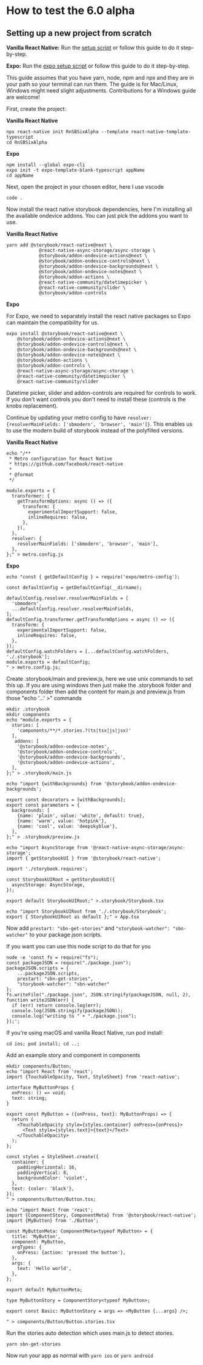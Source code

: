 # How to test the 6.0 alpha

## Setting up a new project from scratch

**Vanilla React Native:** Run the [setup script](https://gist.github.com/dannyhw/9b84973dcc6ff4fa2e86e32d571d294e) or follow this guide to do it step-by-step.

**Expo:** Run the [expo setup script](https://gist.github.com/dannyhw/92b3ff0d6ccaead9df2820a507154b87) or follow this guide to do it step-by-step.

This guide assumes that you have yarn, node, npm and npx and they are in your path so your
terminal can run them. The guide is for Mac/Linux, Windows might need slight adjustments. Contributions for a Windows guide are welcome!

First, create the project:

**Vanilla React Native**

```shell
npx react-native init RnSBSixAlpha --template react-native-template-typescript
cd RnSBSixAlpha
```

**Expo**

```shell
npm install --global expo-cli
expo init -t expo-template-blank-typescript appName
cd appName
```

Next, open the project in your chosen editor, here I use vscode

```shell
code .
```

Now install the react native storybook dependencies, here I'm installing all the available ondevice addons. You can just pick the addons you want to use.

**Vanilla React Native**

```shell
yarn add @storybook/react-native@next \
            @react-native-async-storage/async-storage \
            @storybook/addon-ondevice-actions@next \
            @storybook/addon-ondevice-controls@next \
            @storybook/addon-ondevice-backgrounds@next \
            @storybook/addon-ondevice-notes@next \
            @storybook/addon-actions \
            @react-native-community/datetimepicker \
            @react-native-community/slider \
            @storybook/addon-controls
```

**Expo**

For Expo, we need to separately install the react native packages so Expo can maintain the compatibility for us.

```shell
expo install @storybook/react-native@next \
    @storybook/addon-ondevice-actions@next \
    @storybook/addon-ondevice-controls@next \
    @storybook/addon-ondevice-backgrounds@next \
    @storybook/addon-ondevice-notes@next \
    @storybook/addon-actions \
    @storybook/addon-controls \
    @react-native-async-storage/async-storage \
    @react-native-community/datetimepicker \
    @react-native-community/slider
```

Datetime picker, slider and addon-controls are required for controls to work. If you don't want controls you don't need to install these (controls is the knobs replacement).

Continue by updating your metro config to have `resolver:{resolverMainFields: ['sbmodern', 'browser', 'main']}`.
This enables us to use the modern build of storybook instead of the polyfilled versions.

**Vanilla React Native**

```shell
echo "/**
 * Metro configuration for React Native
 * https://github.com/facebook/react-native
 *
 * @format
 */

module.exports = {
  transformer: {
    getTransformOptions: async () => ({
      transform: {
        experimentalImportSupport: false,
        inlineRequires: false,
      },
    }),
  },
  resolver: {
    resolverMainFields: ['sbmodern', 'browser', 'main'],
  },
};" > metro.config.js
```

**Expo**

```shell
echo "const { getDefaultConfig } = require('expo/metro-config');

const defaultConfig = getDefaultConfig(__dirname);

defaultConfig.resolver.resolverMainFields = [
  'sbmodern',
  ...defaultConfig.resolver.resolverMainFields,
];
defaultConfig.transformer.getTransformOptions = async () => ({
  transform: {
    experimentalImportSupport: false,
    inlineRequires: false,
  },
});
defaultConfig.watchFolders = [...defaultConfig.watchFolders, './.storybook'];
module.exports = defaultConfig;
" > metro.config.js;
```

Create .storybook/main and preview.js, here we use unix commands to set this up. If you are using windows then just make the .storybook folder and components folder then add the content for main.js and preview.js from those "echo '...' >" commands

```shell
mkdir .storybook
mkdir components
echo "module.exports = {
  stories: [
    'components/**/*.stories.?(ts|tsx|js|jsx)'
  ],
   addons: [
    '@storybook/addon-ondevice-notes',
    '@storybook/addon-ondevice-controls',
    '@storybook/addon-ondevice-backgrounds',
    '@storybook/addon-ondevice-actions',
  ],
};" > .storybook/main.js

echo "import {withBackgrounds} from '@storybook/addon-ondevice-backgrounds';

export const decorators = [withBackgrounds];
export const parameters = {
  backgrounds: [
    {name: 'plain', value: 'white', default: true},
    {name: 'warm', value: 'hotpink'},
    {name: 'cool', value: 'deepskyblue'},
  ],
};" > .storybook/preview.js

echo "import AsyncStorage from '@react-native-async-storage/async-storage';
import { getStorybookUI } from '@storybook/react-native';

import './storybook.requires';

const StorybookUIRoot = getStorybookUI({
  asyncStorage: AsyncStorage,
});

export default StorybookUIRoot;" >.storybook/Storybook.tsx

echo "import StorybookUIRoot from './.storybook/Storybook';
export { StorybookUIRoot as default };" > App.tsx
```

Now add `prestart: "sbn-get-stories"` and `"storybook-watcher": "sbn-watcher"` to your package json scripts.

If you want you can use this node script to do that for you

```shell
node -e 'const fs = require("fs");
const packageJSON = require("./package.json");
packageJSON.scripts = {
    ...packageJSON.scripts,
    prestart: "sbn-get-stories",
    "storybook-watcher": "sbn-watcher"
};
fs.writeFile("./package.json", JSON.stringify(packageJSON, null, 2), function writeJSON(err) {
  if (err) return console.log(err);
  console.log(JSON.stringify(packageJSON));
  console.log("writing to " + "./package.json");
});';
```

If you're using macOS and vanilla React Native, run pod install:

```shell
cd ios; pod install; cd ..;
```

Add an example story and component in components

```shell
mkdir components/Button;
echo "import React from 'react';
import {TouchableOpacity, Text, StyleSheet} from 'react-native';

interface MyButtonProps {
  onPress: () => void;
  text: string;
}

export const MyButton = ({onPress, text}: MyButtonProps) => {
  return (
    <TouchableOpacity style={styles.container} onPress={onPress}>
      <Text style={styles.text}>{text}</Text>
    </TouchableOpacity>
  );
};

const styles = StyleSheet.create({
  container: {
    paddingHorizontal: 16,
    paddingVertical: 8,
    backgroundColor: 'violet',
  },
  text: {color: 'black'},
});
" > components/Button/Button.tsx;

echo "import React from 'react';
import {ComponentStory, ComponentMeta} from '@storybook/react-native';
import {MyButton} from './Button';

const MyButtonMeta: ComponentMeta<typeof MyButton> = {
  title: 'MyButton',
  component: MyButton,
  argTypes: {
    onPress: {action: 'pressed the button'},
  },
  args: {
    text: 'Hello world',
  },
};

export default MyButtonMeta;

type MyButtonStory = ComponentStory<typeof MyButton>;

export const Basic: MyButtonStory = args => <MyButton {...args} />;

" > components/Button/Button.stories.tsx
```

Run the stories auto detection which uses main.js to detect stories.

```shell
yarn sbn-get-stories
```

Now run your app as normal with `yarn ios` or `yarn android`

